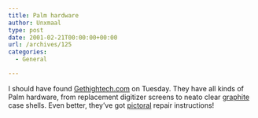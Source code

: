 ```yaml
---
title: Palm hardware
author: Unxmaal
type: post
date: 2001-02-21T00:00:00+00:00
url: /archives/125
categories:
  - General

---
```

I should have found <A HREF="http://www.gethightech.com/">Gethightech.com</A> on Tuesday. They have all kinds of Palm hardware, from replacement digitizer screens to neato clear [graphite][1] case shells. Even better, they&#8217;ve got [pictoral][2] repair instructions!

 [1]: http://www.gethightech.com/generic.jhtml?pid=56
 [2]: http://www.gethightech.com/generic.jhtml?pid=72